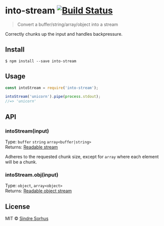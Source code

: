 # into-stream [![Build Status](https://travis-ci.org/sindresorhus/into-stream.svg?branch=master)](https://travis-ci.org/sindresorhus/into-stream)

> Convert a buffer/string/array/object into a stream

Correctly chunks up the input and handles backpressure.


## Install

```
$ npm install --save into-stream
```


## Usage

```js
const intoStream = require('into-stream');

intoStream('unicorn').pipe(process.stdout);
//=> 'unicorn'
```


## API

### intoStream(input)

Type: `buffer` `string` `array<buffer|string>`<br>
Returns: [Readable stream](https://nodejs.org/api/stream.html#stream_class_stream_readable)

Adheres to the requested chunk size, except for `array` where each element will be a chunk.

### intoStream.obj(input)

Type: `object`, `array<object>`<br>
Returns: [Readable object stream](https://nodejs.org/api/stream.html#stream_object_mode)


## License

MIT © [Sindre Sorhus](https://sindresorhus.com)
